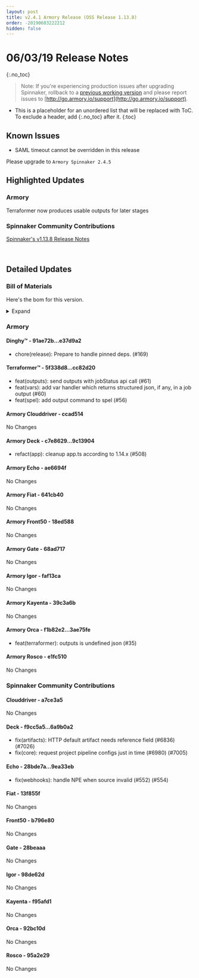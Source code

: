 ```yaml
---
layout: post
title: v2.4.1 Armory Release (OSS Release 1.13.8)
order: -20190603222212
hidden: false
---
```


# 06/03/19 Release Notes
{:.no_toc}

> Note: If you're experiencing production issues after upgrading Spinnaker, rollback to a [previous working version](http://docs.armory.io/admin-guides/troubleshooting/#i-upgraded-spinnaker-and-it-is-no-longer-responding-how-do-i-rollback) and please report issues to [http://go.armory.io/support](http://go.armory.io/support).

* This is a placeholder for an unordered list that will be replaced with ToC. To exclude a header, add {:.no_toc} after it.
{:toc}


## Known Issues
* SAML timeout cannot be overridden in this release

Please upgrade to `Armory Spinnaker 2.4.5`

## Highlighted Updates
### Armory

 Terraformer now produces usable outputs for later stages

###  Spinnaker Community Contributions

[Spinnaker's v1.13.8 Release Notes](https://www.spinnaker.io/community/releases/versions/1-13-8-changelog)  

<br>

## Detailed Updates

### Bill of Materials
Here's the bom for this version.
<details><summary>Expand</summary>
<pre class="highlight">
<code>version: 2.4.1-rc99
timestamp: "2019-06-03 20:24:34"
services:
  clouddriver:
    version: 4.4.6-ccad514-a7ce3a5-rc27
  deck:
    version: 2.8.6-9c13904-6a9b0a2-rc10
  dinghy:
    version: 0.0.3-e37d9a2-rc17
  echo:
    version: 2.4.3-ae6694f-9ea33eb-rc26
  fiat:
    version: 1.4.1-641cb40-13f855f-rc28
  front50:
    version: 0.16.2-18ed588-b796e80-rc24
  gate:
    version: 1.7.2-68ad717-28beaaa-rc25
  igor:
    version: 1.2.1-faf13ca-98de62d-rc25
  kayenta:
    version: 0.7.1-39c3a6b-f95afd1-rc25
  monitoring-daemon:
    version: 0.12.1-efa6f3f-edge1
  monitoring-third-party:
    version: 0.12.1-efa6f3f-edge1
  orca:
    version: 2.6.3-3ae75fe-92bc10d-rc25
  rosco:
    version: 0.11.0-e1fc510-95a2e29-rc26
  terraformer:
    version: 0.0.1-cc82d20-rc8
dependencies:
  redis:
    version: 2:2.8.4-2
artifactSources:
  dockerRegistry: docker.io/armory</code>
</pre>
</details>



### Armory
#### Dinghy&trade; - 91ae72b...e37d9a2
 - chore(release): Prepare to handle pinned deps. (#169)

#### Terraformer&trade; - 5f338d8...cc82d20
 - feat(outputs): send outputs with jobStatus api call (#61)
 - feat(vars): add var handler which returns structured json, if any, in a job output (#60)
 - feat(spel): add output command to spel (#56)

#### Armory Clouddriver  - ccad514
No Changes

#### Armory Deck  - c7e8629...9c13904
 - refact(app): cleanup app.ts according to 1.14.x (#508)

#### Armory Echo  - ae6694f
No Changes

#### Armory Fiat  - 641cb40
No Changes

#### Armory Front50  - 18ed588
No Changes

#### Armory Gate  - 68ad717
No Changes

#### Armory Igor  - faf13ca
No Changes

#### Armory Kayenta  - 39c3a6b
No Changes

#### Armory Orca  - f1b82e2...3ae75fe
 - feat(terraformer): outputs is undefined json (#35)

#### Armory Rosco  - e1fc510
No Changes



###  Spinnaker Community Contributions
<!-- UNCOMMENT ME:
See Spinnaker's release notes that are included in this release:  
[Spinnaker's v1.8.0](https://www.spinnaker.io/community/releases/versions/1-8-0-changelog#individual-service-changes)  
[Spinnaker's v1.8.1](https://www.spinnaker.io/community/releases/versions/1-8-1-changelog#individual-service-changes)  

<!-- UNCOMMENT ME: Changes listed below is are extra changes that have not yet made it to another Spinnaer release version: -->
<!-- You may need to pick out some extra contributions from OSS -->

#### Clouddriver  - a7ce3a5
No Changes

#### Deck  - f9cc5a5...6a9b0a2
 - fix(artifacts): HTTP default artifact needs reference field (#6836) (#7026)
 - fix(core): request project pipeline configs just in time (#6980) (#7005)

#### Echo  - 28bde7a...9ea33eb
 - fix(webhooks): handle NPE when source invalid (#552) (#554)

#### Fiat  - 13f855f
No Changes

#### Front50  - b796e80
No Changes

#### Gate  - 28beaaa
No Changes

#### Igor  - 98de62d
No Changes

#### Kayenta  - f95afd1
No Changes

#### Orca  - 92bc10d
No Changes

#### Rosco  - 95a2e29
No Changes
